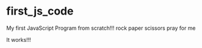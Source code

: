 # first_js_code
My first JavaScript Program from scratch!!!
rock paper scissors
pray for me

It works!!!